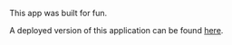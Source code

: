 This app was built for fun.

A deployed version of this application can be found [here](https://nico-bellante.github.io/react-tic-tac-toe/).